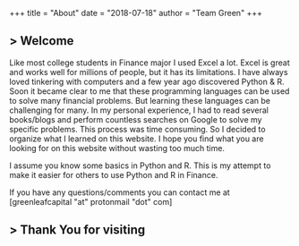 +++
title = "About"
date = "2018-07-18"
author = "Team Green"
+++

<h2>> Welcome<span class="logo__cursor" style="width: 3px; height: 1.625rem;"></span></h2>

Like most college students in Finance major I used Excel a lot. Excel is great and works well for millions of people, but it has its limitations. I have always loved tinkering with computers and a few year ago discovered Python & R. Soon it became clear to me that these programming languages can be used to solve many financial problems. But learning these languages can be challenging for many. In my personal experience, I had to read several books/blogs and perform countless searches on Google to solve my specific problems. This process was time consuming. So I decided to organize what I learned on this website. I hope you find what you are looking for on this website without wasting too much time.

I assume you know some basics in Python and R. This is my attempt to make it easier for others to use Python and R in Finance.

If you have any questions/comments you can contact me at [greenleafcapital "at" protonmail "dot" com]


<h2>> Thank You for visiting<span class="logo__cursor" style="width: 3px; height: 1.625rem;"></span></h2>